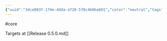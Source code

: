 ```yaml
---
{"uuid":"3dce003f-174e-4dda-af20-570c4b0ba601","color":"neutral","tags":["core"],"embeds":[],"links":["Release 0.5.0.md"],"todos":{"done":[],"pending":[]}}
---
```

#core

Targets at [[Release 0.5.0.md]]
